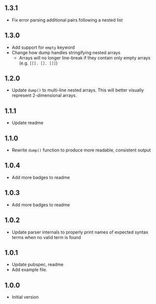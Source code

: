 ## 1.3.1

- Fix error parsing additional pairs following a nested list

## 1.3.0

- Add support for `empty` keyword
- Change how dump handles stringifying nested arrays
  - Arrays will no longer line-break if they contain only empty arrays (e.g. `[[]. []. []]`)

## 1.2.0

- Update `dump()` to multi-line nested arrays. This will better visually represent 2-dimensional arrays.

## 1.1.1

- Update readme

## 1.1.0

- Rewrite `dump()` function to produce more readable, consistent output

## 1.0.4

- Add more badges to readme

## 1.0.3

- Add more badges to readme

## 1.0.2

- Update parser internals to properly print names of expected syntax terms when
  no valid term is found

## 1.0.1

- Update pubspec, readme
- Add example file.

## 1.0.0

- Initial version
